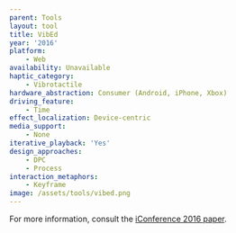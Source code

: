 ```yaml
---
parent: Tools
layout: tool
title: VibEd
year: '2016'
platform:
    - Web
availability: Unavailable
haptic_category:
    - Vibrotactile
hardware_abstraction: Consumer (Android, iPhone, Xbox)
driving_feature:
    - Time
effect_localization: Device-centric
media_support:
    - None
iterative_playback: 'Yes'
design_approaches:
    - DPC
    - Process
interaction_metaphors:
    - Keyframe
image: /assets/tools/vibed.png
---
```

For more information, consult the [iConference 2016 paper](http://urn.kb.se/resolve?urn=urn:nbn:se:liu:diva-126658).
